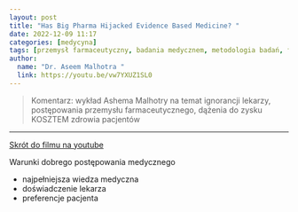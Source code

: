 ```yaml
---
layout: post
title: "Has Big Pharma Hijacked Evidence Based Medicine? "
date: 2022-12-09 11:17
categories: [medycyna]
tags: [przemysł farmaceutyczny, badania medycznem, metodologia badań, fałszowanie wyników badań]
author:
  name: "Dr. Aseem Malhotra "
  link: https://youtu.be/vw7YXUZ1SL0
---
```


> Komentarz:
> wykład Ashema Malhotry na temat ignorancji lekarzy, postępowania przemysłu farmaceutycznego, dążenia do zysku KOSZTEM zdrowia pacjentów
> 
<hr>

[Skrót do filmu na youtube](https://youtu.be/vw7YXUZ1SL0) 

Warunki dobrego postępowania medycznego
- najpełniejsza wiedza medyczna
- doświadczenie lekarza
- preferencje pacjenta
